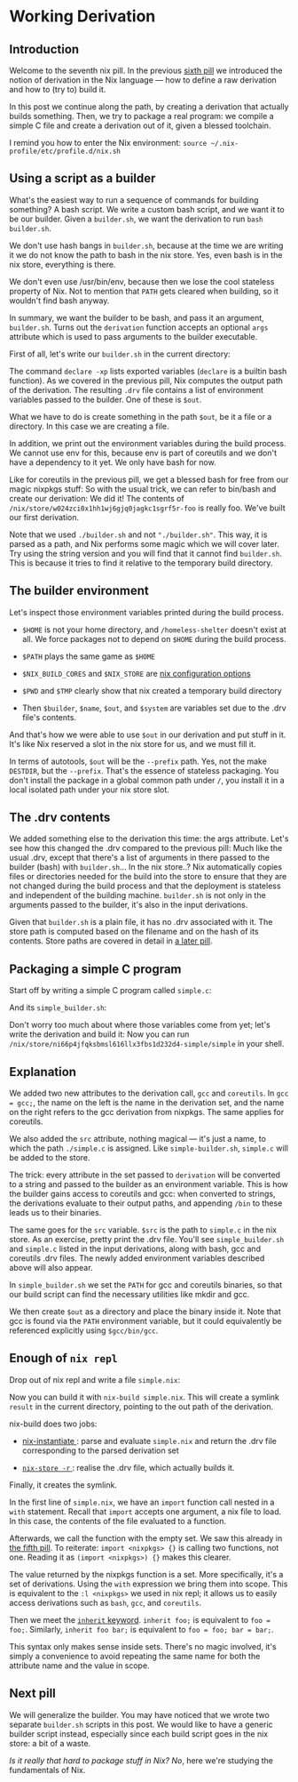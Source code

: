 # Working Derivation

## Introduction

Welcome to the seventh nix pill. In the previous [sixth
pill](#our-first-derivation) we introduced the notion of derivation in
the Nix language — how to define a raw derivation and how to (try to)
build it.

In this post we continue along the path, by creating a derivation that
actually builds something. Then, we try to package a real program: we
compile a simple C file and create a derivation out of it, given a
blessed toolchain.

I remind you how to enter the Nix environment:
`source ~/.nix-profile/etc/profile.d/nix.sh`

## Using a script as a builder

What's the easiest way to run a sequence of commands for building
something? A bash script. We write a custom bash script, and we want it
to be our builder. Given a `builder.sh`, we want the derivation to run
`bash builder.sh`.

We don't use hash bangs in `builder.sh`, because at the time we are
writing it we do not know the path to bash in the nix store. Yes, even
bash is in the nix store, everything is there.

We don't even use /usr/bin/env, because then we lose the cool stateless
property of Nix. Not to mention that `PATH` gets cleared when building,
so it wouldn't find bash anyway.

In summary, we want the builder to be bash, and pass it an argument,
`builder.sh`. Turns out the `derivation` function accepts an optional
`args` attribute which is used to pass arguments to the builder
executable.

First of all, let's write our `builder.sh` in the current directory:

The command `declare -xp` lists exported variables (`declare` is a
builtin bash function). As we covered in the previous pill, Nix computes
the output path of the derivation. The resulting `.drv` file contains a
list of environment variables passed to the builder. One of these is
`$out`.

What we have to do is create something in the path `$out`, be it a file
or a directory. In this case we are creating a file.

In addition, we print out the environment variables during the build
process. We cannot use env for this, because env is part of coreutils
and we don't have a dependency to it yet. We only have bash for now.

Like for coreutils in the previous pill, we get a blessed bash for free
from our magic nixpkgs stuff: So with the usual trick, we can refer to
bin/bash and create our derivation: We did it! The contents of
`/nix/store/w024zci0x1hh1wj6gjq0jagkc1sgrf5r-foo` is really foo. We've
built our first derivation.

Note that we used `./builder.sh` and not `"./builder.sh"`. This way, it
is parsed as a path, and Nix performs some magic which we will cover
later. Try using the string version and you will find that it cannot
find `builder.sh`. This is because it tries to find it relative to the
temporary build directory.

## The builder environment

Let's inspect those environment variables printed during the build
process.

-   `$HOME` is not your home directory, and `/homeless-shelter` doesn't
    exist at all. We force packages not to depend on `$HOME` during the
    build process.

-   `$PATH` plays the same game as `$HOME`

-   `$NIX_BUILD_CORES` and `$NIX_STORE` are [nix configuration
    options](http://nixos.org/nix/manual/#sec-conf-file)

-   `$PWD` and `$TMP` clearly show that nix created a temporary build
    directory

-   Then `$builder`, `$name`, `$out`, and `$system` are variables set
    due to the .drv file's contents.

And that's how we were able to use `$out` in our derivation and put
stuff in it. It's like Nix reserved a slot in the nix store for us, and
we must fill it.

In terms of autotools, `$out` will be the `--prefix` path. Yes, not the
make `DESTDIR`, but the `--prefix`. That's the essence of stateless
packaging. You don't install the package in a global common path under
`/`, you install it in a local isolated path under your nix store slot.

## The .drv contents

We added something else to the derivation this time: the args attribute.
Let's see how this changed the .drv compared to the previous pill: Much
like the usual .drv, except that there's a list of arguments in there
passed to the builder (bash) with `builder.sh`… In the nix store..? Nix
automatically copies files or directories needed for the build into the
store to ensure that they are not changed during the build process and
that the deployment is stateless and independent of the building
machine. `builder.sh` is not only in the arguments passed to the
builder, it's also in the input derivations.

Given that `builder.sh` is a plain file, it has no .drv associated with
it. The store path is computed based on the filename and on the hash of
its contents. Store paths are covered in detail in [a later
pill](#nix-store-paths).

## Packaging a simple C program

Start off by writing a simple C program called `simple.c`:

And its `simple_builder.sh`:

Don't worry too much about where those variables come from yet; let's
write the derivation and build it: Now you can run
`/nix/store/ni66p4jfqksbmsl616llx3fbs1d232d4-simple/simple` in your
shell.

## Explanation

We added two new attributes to the derivation call, `gcc` and
`coreutils`. In `gcc = gcc;`, the name on the left is the name in the
derivation set, and the name on the right refers to the gcc derivation
from nixpkgs. The same applies for coreutils.

We also added the `src` attribute, nothing magical — it's just a name,
to which the path `./simple.c` is assigned. Like `simple-builder.sh`,
`simple.c` will be added to the store.

The trick: every attribute in the set passed to `derivation` will be
converted to a string and passed to the builder as an environment
variable. This is how the builder gains access to coreutils and gcc:
when converted to strings, the derivations evaluate to their output
paths, and appending `/bin` to these leads us to their binaries.

The same goes for the `src` variable. `$src` is the path to `simple.c`
in the nix store. As an exercise, pretty print the .drv file. You'll see
`simple_builder.sh` and `simple.c` listed in the input derivations,
along with bash, gcc and coreutils .drv files. The newly added
environment variables described above will also appear.

In `simple_builder.sh` we set the `PATH` for gcc and coreutils binaries,
so that our build script can find the necessary utilities like mkdir and
gcc.

We then create `$out` as a directory and place the binary inside it.
Note that gcc is found via the `PATH` environment variable, but it could
equivalently be referenced explicitly using `$gcc/bin/gcc`.

## Enough of `nix repl`

Drop out of nix repl and write a file `simple.nix`:

Now you can build it with `nix-build simple.nix`. This will create a
symlink `result` in the current directory, pointing to the out path of
the derivation.

nix-build does two jobs:

-   [ nix-instantiate
    ](http://nixos.org/nix/manual/#sec-nix-instantiate): parse and
    evaluate `simple.nix` and return the .drv file corresponding to the
    parsed derivation set

-   [ `nix-store -r`
    ](http://nixos.org/nix/manual/#rsec-nix-store-realise): realise the
    .drv file, which actually builds it.

Finally, it creates the symlink.

In the first line of `simple.nix`, we have an `import` function call
nested in a `with` statement. Recall that `import` accepts one argument,
a nix file to load. In this case, the contents of the file evaluated to
a function.

Afterwards, we call the function with the empty set. We saw this already
in [the fifth pill](#functions-and-imports). To reiterate:
`import <nixpkgs> {}` is calling two functions, not one. Reading it as
`(import <nixpkgs>) {}` makes this clearer.

The value returned by the nixpkgs function is a set. More specifically,
it's a set of derivations. Using the `with` expression we bring them
into scope. This is equivalent to the `:l <nixpkgs>` we used in nix
repl; it allows us to easily access derivations such as `bash`, `gcc`,
and `coreutils`.

Then we meet the [`inherit`
keyword](https://nixos.org/nix/manual/#idm140737322036688).
`inherit foo;` is equivalent to `foo = foo;`. Similarly,
`inherit foo bar;` is equivalent to `foo = foo; bar = bar;`.

This syntax only makes sense inside sets. There's no magic involved,
it's simply a convenience to avoid repeating the same name for both the
attribute name and the value in scope.

## Next pill

We will generalize the builder. You may have noticed that we wrote two
separate `builder.sh` scripts in this post. We would like to have a
generic builder script instead, especially since each build script goes
in the nix store: a bit of a waste.

*Is it really that hard to package stuff in Nix? No*, here we're
studying the fundamentals of Nix.
